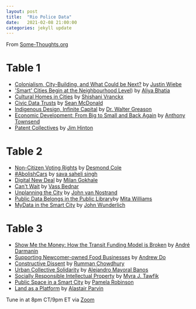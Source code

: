```yaml
---
layout: post
title:  "Rio Police Data"
date:   2021-02-08 21:00:00
categories: jekyll update
---
```


From [Some-Thoughts.org](https://some-thoughts.org/)

# Table 1

* [Colonialism, City-Building, and What Could be Next?](https://some-thoughts.org/wiebe1.html) by [Justin Wiebe](https://some-thoughts.org/wiebe1.html)
* [&#39;Smart&#39; Cities Begin at the Neighbourhood Level](https://some-thoughts.org/bhatia.html)) by [Aliya Bhatia](https://some-thoughts.org/bhatia.html)
* [Cultural Homes in Cities](https://some-thoughts.org/vranckx.html) by [Shishani Vranckx](https://some-thoughts.org/vranckx.html)
* [Civic Data Trusts](https://some-thoughts.org/mcdonald.html) by [Sean McDonald](https://some-thoughts.org/mcdonald.html)
* [Indigenous Design, Infinite Capital](https://some-thoughts.org/greason.html) by [Dr. Walter Greason](https://some-thoughts.org/greason.html)
* [Economic Development: From Big to Small and Back Again](https://some-thoughts.org/townsend.html) by [Anthony Townsend](https://some-thoughts.org/townsend.html)
* [Patent Collectives](https://some-thoughts.org/hinton.html) by [Jim Hinton](https://some-thoughts.org/hinton.html)

# Table 2

* [Non-Citizen Voting Rights](https://some-thoughts.org/cole.html) by [Desmond Cole](https://some-thoughts.org/cole.html)
* [#AbolishCars](https://some-thoughts.org/singh.html) by [sava saheli singh](https://some-thoughts.org/singh.html)
* [Digital New Deal](https://some-thoughts.org/gokhale.html) by [Milan Gokhale](https://some-thoughts.org/gokhale.html)
* [Can&#39;t Wait](https://some-thoughts.org/bednar.html) by [Vass Bednar](https://some-thoughts.org/bednar.html)
* [Unplanning the City](https://some-thoughts.org/vannostrand.html) by [John van Nostrand](https://some-thoughts.org/vannostrand.html)
* [Public Data Belongs in the Public Library](https://some-thoughts.org/williams.html)by [Mita Williams](https://some-thoughts.org/williams.html)
* [MyData in the Smart City](https://some-thoughts.org/wunderlich.html) by [John Wunderlich](https://some-thoughts.org/wunderlich.html)

# Table 3

* [Show Me the Money: How the Transit Funding Model is Broken](https://some-thoughts.org/darmanin.html) by [André Darmanin](https://some-thoughts.org/darmanin.html)
* [Supporting Newcomer-owned Food Businesses](https://some-thoughts.org/do.html) by [Andrew Do](https://some-thoughts.org/do.html)
* [Constructive Dissent](https://some-thoughts.org/chowdhury.html) by [Rumman Chowdhury](https://some-thoughts.org/chowdhury.html)
* [Urban Collective Solidarity](https://some-thoughts.org/banos.html) by [Alejandro Mayoral Banos](https://some-thoughts.org/banos.html)
* [Socially Responsible Intellectual Property](https://some-thoughts.org/tawfik.html) by [Myra J. Tawfik](https://some-thoughts.org/tawfik.html)
* [Public Space in a Smart City](https://some-thoughts.org/robinson.html) by [Pamela Robinson](https://some-thoughts.org/robinson.html)
* [Land as a Platform](https://some-thoughts.org/parvin.html) by [Alastair Parvin](https://some-thoughts.org/parvin.html)

Tune in at 8pm CT/9pm ET via [Zoom](https://harvard.zoom.us/j/97704612486)
